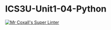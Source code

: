# ICS3U-Unit1-04-Python

[![Mr Coxall's Super Linter](https://github.com/lucas-debruyn/ICS3U-Unit1-04-Python/workflows/Mr%20Coxall's%20Super%20Linter/badge.svg)](https://github.com/lucas-debruyn/ICS3U-Unit1-04-Python/actions/)
